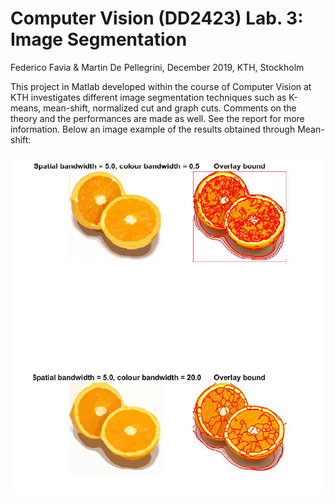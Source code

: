 # Computer Vision (DD2423) Lab. 3: Image Segmentation

Federico Favia & Martin De Pellegrini, December 2019, KTH, Stockholm

This project in Matlab developed within the course of Computer Vision at KTH investigates different image segmentation techniques such as K-means, mean-shift, normalized cut and graph cuts. Comments on the theory and the performances are made as well. See the report for more information.
Below an image example of the results obtained through Mean-shift:

![meanshift](https://github.com/favia96/lab3_computer_vision/blob/master/report/meanshift.png)
